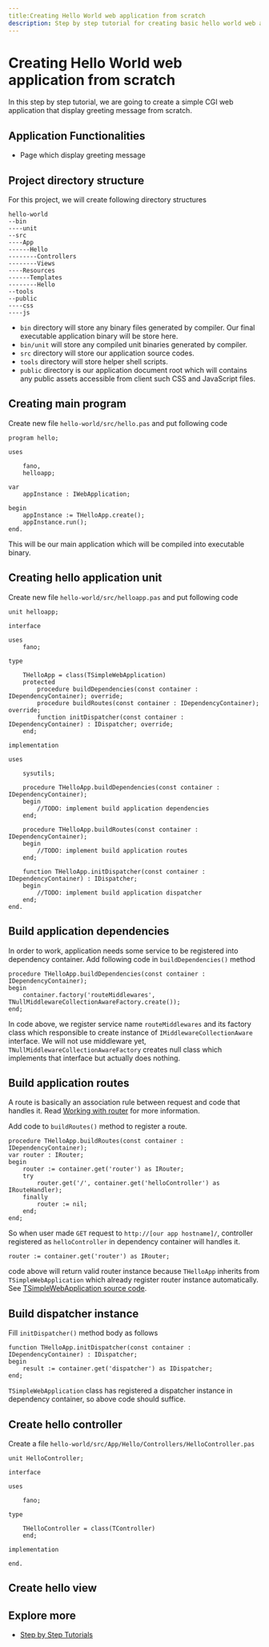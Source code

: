```yaml
---
title:Creating Hello World web application from scratch
description: Step by step tutorial for creating basic hello world web application from scratch
---
```


<h1 class="major">Creating Hello World web application from scratch</h1>

In this step by step tutorial, we are going to create a simple CGI web application
that display greeting message from scratch.

## Application Functionalities

- Page which display greeting message

## Project directory structure

For this project, we will create following directory structures

```
hello-world
--bin
----unit
--src
----App
------Hello
--------Controllers
--------Views
----Resources
------Templates
--------Hello
--tools
--public
----css
----js
```

- `bin` directory will store any binary files generated by compiler. Our final executable application binary will be store here.
- `bin/unit` will store any compiled unit binaries generated by compiler.
- `src` directory will store our application source codes.
- `tools` directory will store helper shell scripts.
- `public` directory is our application document root which will contains any public assets accessible from client such CSS and JavaScript files.

## Creating main program

Create new file `hello-world/src/hello.pas` and put following code

```
program hello;

uses

    fano,
    helloapp;

var
    appInstance : IWebApplication;

begin
    appInstance := THelloApp.create();
    appInstance.run();
end.
```

This will be our main application which will be compiled into executable binary.

## Creating hello application unit

Create new file `hello-world/src/helloapp.pas` and put following code

```
unit helloapp;

interface

uses
    fano;

type

    THelloApp = class(TSimpleWebApplication)
    protected
        procedure buildDependencies(const container : IDependencyContainer); override;
        procedure buildRoutes(const container : IDependencyContainer); override;
        function initDispatcher(const container : IDependencyContainer) : IDispatcher; override;
    end;

implementation

uses

    sysutils;

    procedure THelloApp.buildDependencies(const container : IDependencyContainer);
    begin
        //TODO: implement build application dependencies
    end;

    procedure THelloApp.buildRoutes(const container : IDependencyContainer);
    begin
        //TODO: implement build application routes
    end;

    function THelloApp.initDispatcher(const container : IDependencyContainer) : IDispatcher;
    begin
        //TODO: implement build application dispatcher
    end;
end.
```

## Build application dependencies

In order to work, application needs some service to be registered into
dependency container. Add following code in `buildDependencies()` method

```
procedure THelloApp.buildDependencies(const container : IDependencyContainer);
begin
    container.factory('routeMiddlewares', TNullMiddlewareCollectionAwareFactory.create());
end;
```

In code above, we register service name `routeMiddlewares` and its factory class
which responsible to create instance of `IMiddlewareCollectionAware` interface.
We will not use middleware yet, `TNullMiddlewareCollectionAwareFactory` creates null class which implements that interface but actually does nothing.

## Build application routes

A route is basically an association rule between request and code that handles it.
Read [Working with router](/working-with-router) for more information.

Add code to `buildRoutes()` method to register a route.

```
procedure THelloApp.buildRoutes(const container : IDependencyContainer);
var router : IRouter;
begin
    router := container.get('router') as IRouter;
    try
        router.get('/', container.get('helloController') as IRouteHandler);
    finally
        router := nil;
    end;
end;
```

So when user made `GET` request to `http://[our app hostname]/`, controller
registered as `helloController` in dependency container will handles it.

```
router := container.get('router') as IRouter;

```
code above will return valid router instance because `THelloApp` inherits from `TSimpleWebApplication` which already register router instance automatically.
See [TSimpleWebApplication source code](https://github.com/fanoframework/fano/blob/master/src/App/Implementations/Cgi/SimpleCgi/SimpleAppImpl.pas).

## Build dispatcher instance

Fill `initDispatcher()` method body as follows

```
function THelloApp.initDispatcher(const container : IDependencyContainer) : IDispatcher;
begin
    result := container.get('dispatcher') as IDispatcher;
end;
```

`TSimpleWebApplication` class has registered a dispatcher instance in dependency container, so above code should suffice.

## Create hello controller

Create a file `hello-world/src/App/Hello/Controllers/HelloController.pas`

```
unit HelloController;

interface

uses

    fano;

type

    THelloController = class(TController)
    end;

implementation

end.

```

## Create hello view

## Explore more

- [Step by Step Tutorials](/tutorials)
